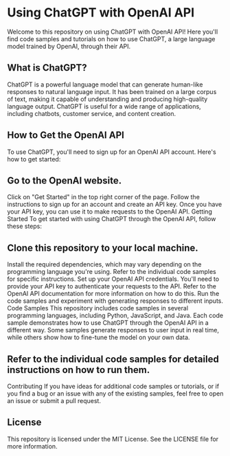 # Using ChatGPT with OpenAI API
Welcome to this repository on using ChatGPT with OpenAI API! Here you'll find code samples and tutorials on how to use ChatGPT, a large language model trained by OpenAI, through their API.

## What is ChatGPT?
ChatGPT is a powerful language model that can generate human-like responses to natural language input. It has been trained on a large corpus of text, making it capable of understanding and producing high-quality language output. ChatGPT is useful for a wide range of applications, including chatbots, customer service, and content creation.

## How to Get the OpenAI API
To use ChatGPT, you'll need to sign up for an OpenAI API account. Here's how to get started:

## Go to the OpenAI website.
Click on "Get Started" in the top right corner of the page.
Follow the instructions to sign up for an account and create an API key.
Once you have your API key, you can use it to make requests to the OpenAI API.
Getting Started
To get started with using ChatGPT through the OpenAI API, follow these steps:

## Clone this repository to your local machine.
Install the required dependencies, which may vary depending on the programming language you're using. Refer to the individual code samples for specific instructions.
Set up your OpenAI API credentials. You'll need to provide your API key to authenticate your requests to the API. Refer to the OpenAI API documentation for more information on how to do this.
Run the code samples and experiment with generating responses to different inputs.
Code Samples
This repository includes code samples in several programming languages, including Python, JavaScript, and Java. Each code sample demonstrates how to use ChatGPT through the OpenAI API in a different way. Some samples generate responses to user input in real time, while others show how to fine-tune the model on your own data.

## Refer to the individual code samples for detailed instructions on how to run them.

Contributing
If you have ideas for additional code samples or tutorials, or if you find a bug or an issue with any of the existing samples, feel free to open an issue or submit a pull request.

## License
This repository is licensed under the MIT License. See the LICENSE file for more information.
